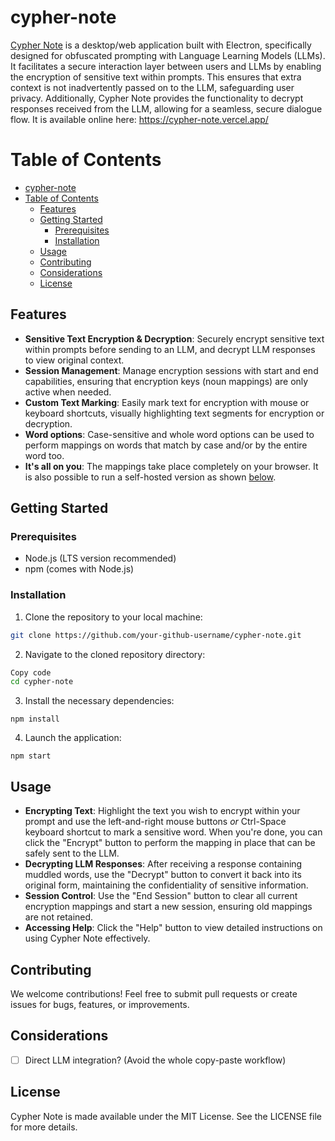 # cypher-note

[Cypher Note](https://cypher-note.vercel.app/) is a desktop/web application built with Electron, specifically designed for obfuscated prompting with Language Learning Models (LLMs). It facilitates a secure interaction layer between users and LLMs by enabling the encryption of sensitive text within prompts. This ensures that extra context is not inadvertently passed on to the LLM, safeguarding user privacy. Additionally, Cypher Note provides the functionality to decrypt responses received from the LLM, allowing for a seamless, secure dialogue flow.
It is available online here: https://cypher-note.vercel.app/ 

# Table of Contents
- [cypher-note](#cypher-note)
- [Table of Contents](#table-of-contents)
  - [Features](#features)
  - [Getting Started](#getting-started)
    - [Prerequisites](#prerequisites)
    - [Installation](#installation)
  - [Usage](#usage)
  - [Contributing](#contributing)
  - [Considerations](#considerations)
  - [License](#license)

## Features

- **Sensitive Text Encryption & Decryption**: Securely encrypt sensitive text within prompts before sending to an LLM, and decrypt LLM responses to view original context.
- **Session Management**: Manage encryption sessions with start and end capabilities, ensuring that encryption keys (noun mappings) are only active when needed.
- **Custom Text Marking**: Easily mark text for encryption with mouse or keyboard shortcuts, visually highlighting text segments for encryption or decryption.
- **Word options**: Case-sensitive and whole word options can be used to perform mappings on words that match by case and/or by the entire word too.
- **It's all on you**: The mappings take place completely on your browser. It is also possible to run a self-hosted version as shown [below](#getting-started).

## Getting Started

### Prerequisites

- Node.js (LTS version recommended)
- npm (comes with Node.js)

### Installation

1. Clone the repository to your local machine:
```bash
git clone https://github.com/your-github-username/cypher-note.git
```

2. Navigate to the cloned repository directory:
```bash
Copy code
cd cypher-note
```

3. Install the necessary dependencies:
```
npm install
```

4. Launch the application:
```
npm start
```

## Usage

- **Encrypting Text**: Highlight the text you wish to encrypt within your prompt and use the left-and-right mouse buttons *or* Ctrl-Space keyboard shortcut to mark a sensitive word. When you're done, you can click the "Encrypt" button to perform the mapping in place that can be safely sent to the LLM.
- **Decrypting LLM Responses**: After receiving a response containing muddled words, use the "Decrypt" button to convert it back into its original form, maintaining the confidentiality of sensitive information.
- **Session Control**: Use the "End Session" button to clear all current encryption mappings and start a new session, ensuring old mappings are not retained.
- **Accessing Help**: Click the "Help" button to view detailed instructions on using Cypher Note effectively.

## Contributing

We welcome contributions! Feel free to submit pull requests or create issues for bugs, features, or improvements.

## Considerations

- [ ] Direct LLM integration? (Avoid the whole copy-paste workflow)

## License

Cypher Note is made available under the MIT License. See the LICENSE file for more details.

